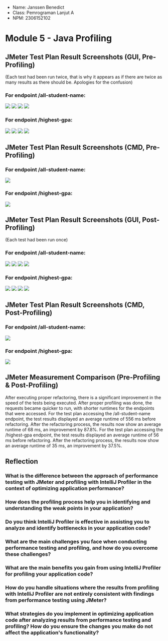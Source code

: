 - Name: Janssen Benedict
- Class: Pemrograman Lanjut A
- NPM: 2306152102


# Module 5 - Java Profiling

## JMeter Test Plan Result Screenshots (GUI, Pre-Profiling)
(Each test had been run twice, that is why it appears as if there are twice as many results as there should be. Apologies for the confusion)

### For endpoint /all-student-name:
![](https://github.com/JanssenBenedict/exercise-profiling/blob/main/images/Module%205/test_plan_2_res1a.png)
![](https://github.com/JanssenBenedict/exercise-profiling/blob/main/images/Module%205/test_plan_2_res2.png)
![](https://github.com/JanssenBenedict/exercise-profiling/blob/main/images/Module%205/test_plan_2_res3.png)
![](https://github.com/JanssenBenedict/exercise-profiling/blob/main/images/Module%205/test_plan_2_res4.png)

### For endpoint /highest-gpa:
![](https://github.com/JanssenBenedict/exercise-profiling/blob/main/images/Module%205/test_plan_3_res1a.png)
![](https://github.com/JanssenBenedict/exercise-profiling/blob/main/images/Module%205/test_plan_3_res2.png)
![](https://github.com/JanssenBenedict/exercise-profiling/blob/main/images/Module%205/test_plan_3_res3.png)
![](https://github.com/JanssenBenedict/exercise-profiling/blob/main/images/Module%205/test_plan_3_res4.png)

## JMeter Test Plan Result Screenshots (CMD, Pre-Profiling)

### For endpoint /all-student-name:
![](https://github.com/JanssenBenedict/exercise-profiling/blob/main/images/Module%205/test_results_2.png)

### For endpoint /highest-gpa:
![](https://github.com/JanssenBenedict/exercise-profiling/blob/main/images/Module%205/test_results_3.png)


## JMeter Test Plan Result Screenshots (GUI, Post-Profiling)
(Each test had been run once)

### For endpoint /all-student-name:
![](https://github.com/JanssenBenedict/exercise-profiling/blob/main/images/Module%205/test_plan_2_res1a_after_profiling.png)
![](https://github.com/JanssenBenedict/exercise-profiling/blob/main/images/Module%205/test_plan_2_res2_after_profiling.png)
![](https://github.com/JanssenBenedict/exercise-profiling/blob/main/images/Module%205/test_plan_2_res3_after_profiling.png)
![](https://github.com/JanssenBenedict/exercise-profiling/blob/main/images/Module%205/test_plan_2_res4_after_profiling.png)

### For endpoint /highest-gpa:
![](https://github.com/JanssenBenedict/exercise-profiling/blob/main/images/Module%205/test_plan_3_res1a_after_profiling.png)
![](https://github.com/JanssenBenedict/exercise-profiling/blob/main/images/Module%205/test_plan_3_res2_after_profiling.png)
![](https://github.com/JanssenBenedict/exercise-profiling/blob/main/images/Module%205/test_plan_3_res3_after_profiling.png)
![](https://github.com/JanssenBenedict/exercise-profiling/blob/main/images/Module%205/test_plan_3_res4_after_profiling.png)

## JMeter Test Plan Result Screenshots (CMD, Post-Profiling)

### For endpoint /all-student-name:
![](https://github.com/JanssenBenedict/exercise-profiling/blob/main/images/Module%205/test_results_2_after_profiling.png)

### For endpoint /highest-gpa:
![](https://github.com/JanssenBenedict/exercise-profiling/blob/main/images/Module%205/test_results_3_after_profiling.png)


## JMeter Measurement Comparison (Pre-Profiling & Post-Profiling)
After executing proper refactoring, there is a significant improvement in the speed of the tests being executed. After proper profiling was done, the requests became quicker to run, with shorter runtimes for the endpoints that were accessed.
For the test plan accessing the /all-student-name endpoint, the test results displayed an average runtime of 556 ms before refactoring. After the refactoring process, the results now show an average runtime of 68 ms, an improvement by 87.8%.
For the test plan accessing the /highest-gpa endpoint, the test results displayed an average runtime of 56 ms before refactoring. After the refactoring process, the results now show an average runtime of 35 ms, an improvement by 37.5%.


## Reflection

### What is the difference between the approach of performance testing with JMeter and profiling with IntelliJ Profiler in the context of optimizing application performance?

### How does the profiling process help you in identifying and understanding the weak points in your application?

### Do you think IntelliJ Profiler is effective in assisting you to analyze and identify bottlenecks in your application code?

### What are the main challenges you face when conducting performance testing and profiling, and how do you overcome these challenges?

### What are the main benefits you gain from using IntelliJ Profiler for profiling your application code?

### How do you handle situations where the results from profiling with IntelliJ Profiler are not entirely consistent with findings from performance testing using JMeter?

### What strategies do you implement in optimizing application code after analyzing results from performance testing and profiling? How do you ensure the changes you make do not affect the application's functionality?
